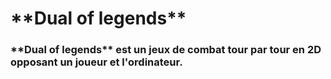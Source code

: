 <h1>**Dual of legends**</h1>

<h3>**Dual of legends** est un jeux de combat tour par tour en 2D opposant un joueur et l'ordinateur.</h3>
